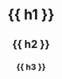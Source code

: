 <header class="overflow-hidden bg-blue-700 text-white py-20">
  <div class="max-w-xl mx-auto p-5">
    <h1 class="font-mono text-sm mb-1">{{ h1 }}</h1>
    <h2 class="font-bold text-5xl mb-2">{{ h2 }}</h1>
    <h3 class="text-xl font-mono">{{ h3 }}</h2>
  </div>
</header>